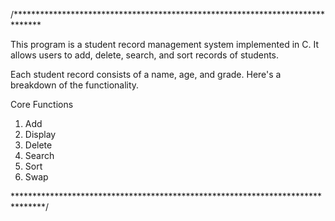 /******************************************************************************

This program is a student record management system implemented in C. It allows users to add, delete, search, and sort records of students.

Each student record consists of a name, age, and grade. Here's a breakdown of the functionality.

Core Functions

1. Add
2. Display
3. Delete
4. Search
5. Sort
6. Swap

*******************************************************************************/
